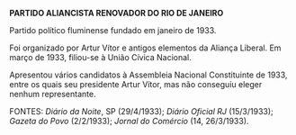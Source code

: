 **PARTIDO ALIANCISTA RENOVADOR DO RIO DE JANEIRO**

Partido político fluminense fundado em janeiro de 1933.

Foi organizado por Artur Vítor e antigos elementos da Aliança Liberal.
Em março de 1933, filiou-se à União Cívica Nacional.

Apresentou vários candidatos à Assembleia Nacional Constituinte de 1933,
entre os quais seu presidente Artur Vítor, mas não conseguiu eleger
nenhum representante.

FONTES: *Diário da Noite*, SP (29/4/1933); *Diário Oficial RJ*
(15/3/1933); *Gazeta do Povo* (2/2/1933); *Jornal do Comércio* (14,
26/3/1933).
